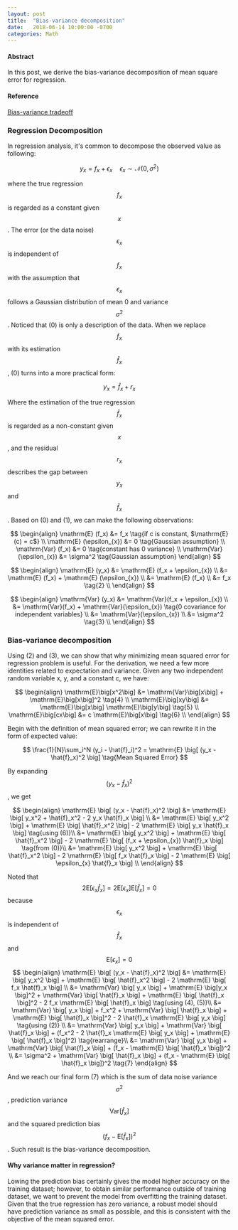```yaml
---
layout: post
title:  "Bias-variance decomposition"
date:   2018-06-14 10:00:00 -0700
categories: Math
---
```


#### __Abstract__
In this post, we derive the bias-variance decomposition of mean square error for regression.

#### __Reference__
[Bias-variance tradeoff]: https://en.wikipedia.org/wiki/Bias%E2%80%93variance_tradeoff

[Bias-variance tradeoff]


### __Regression Decomposition__
In regression analysis, it's common to decompose the observed value as following:

$$
    y_x = f_x + \epsilon_{x} \quad \epsilon_{x} \sim \mathcal{N}(0,\,\sigma^{2}) \tag{0}
$$

where the true regression $$f_x$$ is regarded as a constant given $$x$$. 
The error (or the data noise) $$\epsilon_{x}$$ is independent of $$f_x$$
with the assumption that $$\epsilon_{x}$$ follows a Gaussian distribution of mean 0 and variance $$\sigma^2$$. 
Noticed that (0) is only a description of the data.
When we replace $$f_x$$ with its estimation $$\hat{f}_x$$, (0) turns into a more practical form:

$$
    y_x = \hat{f}_x + r_x \tag{1}
$$ 

Where the estimation of the true regression $$\hat{f}_x$$ is regarded as a non-constant given $$x$$, 
and the residual $$r_x$$ describes the gap between $$y_x$$ and $$\hat{f}_x$$.
Based on (0) and (1), we can make the following observations:

$$
\begin{align}
    \mathrm{E} (f_x) &= f_x \tag{if c is constant, $\mathrm{E}(c) = c$} \\
    \mathrm{E} (\epsilon_{x}) &= 0 \tag{Gaussian assumption} \\
    \mathrm{Var} (f_x) &= 0 \tag{constant has 0 variance} \\
	\mathrm{Var} (\epsilon_{x}) &= \sigma^2 \tag{Gaussian assumption}
\end{align}
$$

$$
\begin{align}
	\mathrm{E} (y_x) &= \mathrm{E} (f_x + \epsilon_{x}) \\ 
	                 &= \mathrm{E} (f_x) + \mathrm{E} (\epsilon_{x}) \\
	                 &= \mathrm{E} (f_x) \\
	                 &= f_x \tag{2} \\
\end{align} 
$$

$$
\begin{align}
	\mathrm{Var} (y_x) &= \mathrm{Var}(f_x + \epsilon_{x}) \\ 
	                 &= \mathrm{Var}(f_x) + \mathrm{Var}(\epsilon_{x}) \tag{0 covariance for independent variables} \\
	                 &= \mathrm{Var}(\epsilon_{x}) \\
	                 &= \sigma^2 \tag{3} \\
\end{align} 
$$

### __Bias-variance decomposition__
Using (2) and (3), we can show that why minimizing mean squared error for regression problem is useful. 
For the derivation, we need a few more identities related to expectation and variance. 
Given any two independent random variable x, y, and a constant c, we have:

$$
\begin{align}
    \mathrm{E}\big[x^2\big] &= \mathrm{Var}\big[x\big] + \mathrm{E}\big[x\big]^2 \tag{4} \\
    \mathrm{E}\big[xy\big] &= \mathrm{E}\big[x\big] \mathrm{E}\big[y\big] \tag{5} \\
    \mathrm{E}\big[cx\big] &= c \mathrm{E}\big[x\big] \tag{6} \\
\end{align} 
$$

Begin with the definition of mean squared error; we can rewrite it in the form of expected value:

$$
    \frac{1}{N}\sum_i^N (y_i - \hat{f}_i)^2 = \mathrm{E} \big[ (y_x - \hat{f}_x)^2 \big] \tag{Mean Squared Error}
$$

By expanding $$(y_x - \hat{f}_x)^2$$, we get

$$
\begin{align}
	\mathrm{E} \big[ (y_x - \hat{f}_x)^2 \big] 
	&= \mathrm{E} \big[ y_x^2 + \hat{f}_x^2 - 2 y_x \hat{f}_x \big] \\ 
	&= \mathrm{E} \big[ y_x^2 \big] + \mathrm{E} \big[ \hat{f}_x^2 \big] - 2 \mathrm{E} \big[ y_x \hat{f}_x \big] \tag{using (6)}\\
	&= \mathrm{E} \big[ y_x^2 \big] + \mathrm{E} \big[ \hat{f}_x^2 \big] - 2 \mathrm{E} \big[ (f_x + \epsilon_{x}) \hat{f}_x \big] \tag{from (0)}\\
	&= \mathrm{E} \big[ y_x^2 \big] + \mathrm{E} \big[ \hat{f}_x^2 \big] - 2 \mathrm{E} \big[ f_x \hat{f}_x \big] - 2 \mathrm{E} \big[ \epsilon_{x} \hat{f}_x \big] \\
\end{align} 
$$

Noted that $$2 \mathrm{E} \big[ \epsilon_{x} \hat{f}_x \big] = 2 \mathrm{E} \big[ \epsilon_{x} \big] \mathrm{E} \big[ \hat{f}_x \big] = 0$$ 
because $$\epsilon_{x}$$ is independent of $$\hat{f}_x$$ and $$\mathrm{E} \big[ \epsilon_{x} \big] = 0$$
$$
\begin{align}
    \mathrm{E} \big[ (y_x - \hat{f}_x)^2 \big] 
    &= \mathrm{E} \big[ y_x^2 \big] + \mathrm{E} \big[ \hat{f}_x^2 \big] - 2 \mathrm{E} \big[ f_x \hat{f}_x \big] \\
    &= \mathrm{Var} \big[ y_x \big] + \mathrm{E} \big[y_x \big]^2 + \mathrm{Var} \big[ \hat{f}_x \big] + \mathrm{E} \big[ \hat{f}_x \big]^2  - 2 f_x \mathrm{E} \big[ \hat{f}_x \big] \tag{using (4), (5)}\\
    &= \mathrm{Var} \big[ y_x \big] + f_x^2 + \mathrm{Var} \big[ \hat{f}_x \big]  + \mathrm{E} \big[ \hat{f}_x \big]^2 - 2 \hat{f}_x \mathrm{E} \big[ y_x \big] \tag{using (2)} \\
	&= \mathrm{Var} \big[ y_x \big] + \mathrm{Var} \big[ \hat{f}_x \big] + (f_x^2  - 2 \hat{f}_x \mathrm{E} \big[ y_x \big] + \mathrm{E} \big[ \hat{f}_x \big]^2) \tag{rearrange}\\
	&= \mathrm{Var} \big[ y_x \big] + \mathrm{Var} \big[ \hat{f}_x \big] + (f_x  - \mathrm{E} \big[ \hat{f}_x \big])^2 \\
	&= \sigma^2 + \mathrm{Var} \big[ \hat{f}_x \big] + (f_x  - \mathrm{E} \big[ \hat{f}_x \big])^2 \tag{7}
\end{align} 
$$

And we reach our final form (7) which is the sum of data noise variance $$\sigma^2$$, 
prediction variance $$\mathrm{Var} \big[ \hat{f}_x \big]$$ 
and the squared prediction bias $$(f_x  - \mathrm{E} \big[ \hat{f}_x \big])^2$$. 
Such result is the bias-variance decomposition. 

#### __Why variance matter in regression?__
Lowing the prediction bias certainly gives the model higher accuracy on the training dataset; 
however, to obtain similar performance outside of training dataset, 
we want to prevent the model from overfitting the training dataset. 
Given that the true regression has zero variance, 
a robust model should have prediction variance as small as possible, 
and this is consistent with the objective of the mean squared error.